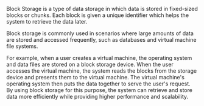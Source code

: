 Block Storage is a type of data storage in which data is stored in fixed-sized blocks or chunks. Each block is given a unique identifier which helps the system to retrieve the data later. 

Block storage is commonly used in scenarios where large amounts of data are stored and accessed frequently, such as databases and virtual machine file systems.

For example, when a user creates a virtual machine, the operating system and data files are stored on a block storage device. When the user accesses the virtual machine, the system reads the blocks from the storage device and presents them to the virtual machine. The virtual machine's operating system then puts the data together to serve the user's request. By using block storage for this purpose, the system can retrieve and store data more efficiently while providing higher performance and scalability.